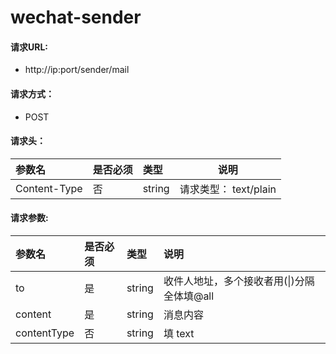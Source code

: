 # wechat-sender

#### 请求URL:

- http://ip:port/sender/mail

#### 请求方式：

- POST

#### 请求头：

|参数名|是否必须|类型|说明|
|:----    |:---|:----- |-----   |
|Content-Type |否  |string |请求类型： text/plain   |



#### 请求参数:

|参数名|是否必须|类型|说明|
|:----    |:---|:----- |:-----   |
|to| 是  |string | 收件人地址，多个接收者用(&#124;)分隔 全体填@all|
|content|是  |string | 消息内容|
|contentType|否  |string |填 text|
